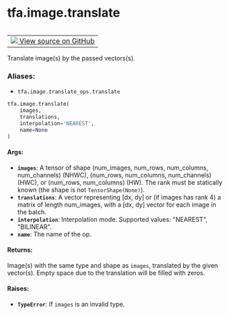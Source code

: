 <div itemscope itemtype="http://developers.google.com/ReferenceObject">
<meta itemprop="name" content="tfa.image.translate" />
<meta itemprop="path" content="Stable" />
</div>

# tfa.image.translate


<table class="tfo-notebook-buttons tfo-api" align="left">

<td>
  <a target="_blank" href="https://github.com/tensorflow/addons/tree/r0.6/tensorflow_addons/image/translate_ops.py#L71-L98">
    <img src="https://www.tensorflow.org/images/GitHub-Mark-32px.png" />
    View source on GitHub
  </a>
</td></table>



Translate image(s) by the passed vectors(s).

### Aliases:

* `tfa.image.translate_ops.translate`


``` python
tfa.image.translate(
    images,
    translations,
    interpolation='NEAREST',
    name=None
)
```



<!-- Placeholder for "Used in" -->


#### Args:


* <b>`images`</b>: A tensor of shape
    (num_images, num_rows, num_columns, num_channels) (NHWC),
    (num_rows, num_columns, num_channels) (HWC), or
    (num_rows, num_columns) (HW). The rank must be statically known (the
    shape is not `TensorShape(None)`).
* <b>`translations`</b>: A vector representing [dx, dy] or (if images has rank 4)
    a matrix of length num_images, with a [dx, dy] vector for each image
    in the batch.
* <b>`interpolation`</b>: Interpolation mode. Supported values: "NEAREST",
    "BILINEAR".
* <b>`name`</b>: The name of the op.

#### Returns:

Image(s) with the same type and shape as `images`, translated by the
given vector(s). Empty space due to the translation will be filled with
zeros.


#### Raises:


* <b>`TypeError`</b>: If `images` is an invalid type.